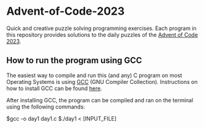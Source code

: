 # Advent-of-Code-2023
Quick and creative puzzle solving programming exercises.
Each program in this repository provides solutions to the daily puzzles of the [Advent of Code 2023](https://adventofcode.com/2023).

## How to run the program using GCC
The easiest way to compile and run this (and any) C program on most Operating Systems is using [GCC](https://gcc.gnu.org) (GNU Compiler Collection). Instructions on how to install GCC can be found [here](https://gcc.gnu.org/install/index.html).

After installing GCC, the program can be compiled and ran on the terminal using the following commands:

$gcc -o day1  day1.c
$./day1 < [INPUT_FILE]
